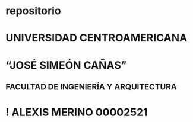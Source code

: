 # repositorio
# UNIVERSIDAD CENTROAMERICANA
# “JOSÉ SIMEÓN CAÑAS”
## FACULTAD DE INGENIERÍA Y ARQUITECTURA
# ! ALEXIS MERINO 00002521

